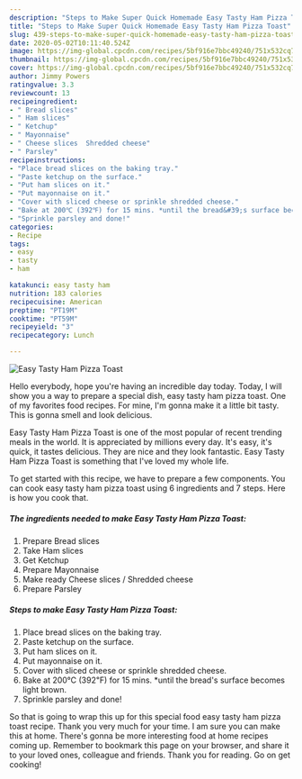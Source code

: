 ```yaml
---
description: "Steps to Make Super Quick Homemade Easy Tasty Ham Pizza Toast"
title: "Steps to Make Super Quick Homemade Easy Tasty Ham Pizza Toast"
slug: 439-steps-to-make-super-quick-homemade-easy-tasty-ham-pizza-toast
date: 2020-05-02T10:11:40.524Z
image: https://img-global.cpcdn.com/recipes/5bf916e7bbc49240/751x532cq70/easy-tasty-ham-pizza-toast-recipe-main-photo.jpg
thumbnail: https://img-global.cpcdn.com/recipes/5bf916e7bbc49240/751x532cq70/easy-tasty-ham-pizza-toast-recipe-main-photo.jpg
cover: https://img-global.cpcdn.com/recipes/5bf916e7bbc49240/751x532cq70/easy-tasty-ham-pizza-toast-recipe-main-photo.jpg
author: Jimmy Powers
ratingvalue: 3.3
reviewcount: 13
recipeingredient:
- " Bread slices"
- " Ham slices"
- " Ketchup"
- " Mayonnaise"
- " Cheese slices  Shredded cheese"
- " Parsley"
recipeinstructions:
- "Place bread slices on the baking tray."
- "Paste ketchup on the surface."
- "Put ham slices on it."
- "Put mayonnaise on it."
- "Cover with sliced cheese or sprinkle shredded cheese."
- "Bake at 200℃ (392℉) for 15 mins. *until the bread&#39;s surface becomes light brown."
- "Sprinkle parsley and done!"
categories:
- Recipe
tags:
- easy
- tasty
- ham

katakunci: easy tasty ham 
nutrition: 183 calories
recipecuisine: American
preptime: "PT19M"
cooktime: "PT59M"
recipeyield: "3"
recipecategory: Lunch

---
```



![Easy Tasty Ham Pizza Toast](https://img-global.cpcdn.com/recipes/5bf916e7bbc49240/751x532cq70/easy-tasty-ham-pizza-toast-recipe-main-photo.jpg)

Hello everybody, hope you're having an incredible day today. Today, I will show you a way to prepare a special dish, easy tasty ham pizza toast. One of my favorites food recipes. For mine, I'm gonna make it a little bit tasty. This is gonna smell and look delicious.

Easy Tasty Ham Pizza Toast is one of the most popular of recent trending meals in the world. It is appreciated by millions every day. It's easy, it's quick, it tastes delicious. They are nice and they look fantastic. Easy Tasty Ham Pizza Toast is something that I've loved my whole life.




To get started with this recipe, we have to prepare a few components. You can cook easy tasty ham pizza toast using 6 ingredients and 7 steps. Here is how you cook that.

<!--inarticleads1-->

##### The ingredients needed to make Easy Tasty Ham Pizza Toast:

1. Prepare  Bread slices
1. Take  Ham slices
1. Get  Ketchup
1. Prepare  Mayonnaise
1. Make ready  Cheese slices / Shredded cheese
1. Prepare  Parsley




<!--inarticleads2-->

##### Steps to make Easy Tasty Ham Pizza Toast:

1. Place bread slices on the baking tray.
1. Paste ketchup on the surface.
1. Put ham slices on it.
1. Put mayonnaise on it.
1. Cover with sliced cheese or sprinkle shredded cheese.
1. Bake at 200℃ (392℉) for 15 mins. *until the bread&#39;s surface becomes light brown.
1. Sprinkle parsley and done!




So that is going to wrap this up for this special food easy tasty ham pizza toast recipe. Thank you very much for your time. I am sure you can make this at home. There's gonna be more interesting food at home recipes coming up. Remember to bookmark this page on your browser, and share it to your loved ones, colleague and friends. Thank you for reading. Go on get cooking!
